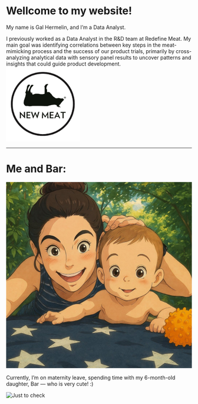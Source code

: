 <link rel="stylesheet" href="style.css">

# Wellcome to my website!
My name is Gal Hermelin, and I’m a Data Analyst.


I previously worked as a Data Analyst in the R&D team at Redefine Meat.
My main goal was identifying correlations between key steps in the meat-mimicking process and the success of our product trials, primarily by cross-analyzing analytical data with sensory panel results to uncover patterns and insights that could guide product development.
<img src="https://raw.githubusercontent.com/Galherm/Galherm.github.io/main/Black_New_Meat-removebg-preview%20(2).png" alt="Redefinemeat logo" width="200"/>


---
# Me and Bar:

![a pic of me and Bar](https://raw.githubusercontent.com/Galherm/Galherm.github.io/main/IMG-20250403-WA0002.jpg)

Currently, I’m on maternity leave, spending time with my 6-month-old daughter, Bar — who is very cute! :)

![Just to check](https://giraffeconservation.org/wp-content/uploads/2024/11/featured-16-9_topaz-bobby-jo-photography-25-2048x1152.jpg.webp)

